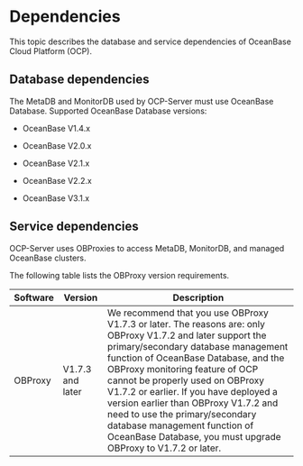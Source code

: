 Dependencies 
=================================

This topic describes the database and service dependencies of OceanBase Cloud Platform (OCP). 

Database dependencies 
------------------------------------------

The MetaDB and MonitorDB used by OCP-Server must use OceanBase Database. Supported OceanBase Database versions:

* OceanBase V1.4.x

  

* OceanBase V2.0.x

  

* OceanBase V2.1.x

  

* OceanBase V2.2.x

  

* OceanBase V3.1.x

  




Service dependencies 
-----------------------------------------

OCP-Server uses OBProxies to access MetaDB, MonitorDB, and managed OceanBase clusters. 

The following table lists the OBProxy version requirements. 


| **Software** |   **Version**    |                                                                                                                                                                                                                                            **Description**                                                                                                                                                                                                                                             |
|--------------|------------------|--------------------------------------------------------------------------------------------------------------------------------------------------------------------------------------------------------------------------------------------------------------------------------------------------------------------------------------------------------------------------------------------------------------------------------------------------------------------------------------------------------|
| OBProxy      | V1.7.3 and later | We recommend that you use OBProxy V1.7.3 or later. The reasons are: only OBProxy V1.7.2 and later support the primary/secondary database management function of OceanBase Database, and the OBProxy monitoring feature of OCP cannot be properly used on OBProxy V1.7.2 or earlier.  If you have deployed a version earlier than OBProxy V1.7.2 and need to use the primary/secondary database management function of OceanBase Database, you must upgrade OBProxy to V1.7.2 or later. |


